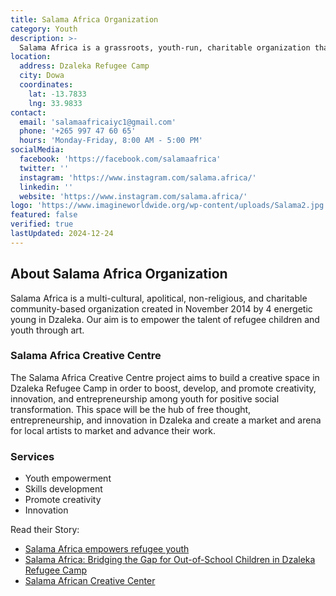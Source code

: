 ```yaml
---
title: Salama Africa Organization
category: Youth
description: >-
  Salama Africa is a grassroots, youth-run, charitable organization that aims at providing refugee youth a creative outlet.
location:
  address: Dzaleka Refugee Camp
  city: Dowa
  coordinates:
    lat: -13.7833
    lng: 33.9833
contact:
  email: 'salamaafricaiyc1@gmail.com'
  phone: '+265 997 47 60 65'
  hours: 'Monday-Friday, 8:00 AM - 5:00 PM'
socialMedia:
  facebook: 'https://facebook.com/salamaafrica'
  twitter: ''
  instagram: 'https://www.instagram.com/salama.africa/'
  linkedin: ''
  website: 'https://www.instagram.com/salama.africa/'
logo: 'https://www.imagineworldwide.org/wp-content/uploads/Salama2.jpg'
featured: false
verified: true
lastUpdated: 2024-12-24
---
```


## About Salama Africa Organization

Salama Africa is a multi-cultural, apolitical, non-religious, and charitable community-based organization created in November 2014 by 4 energetic young in Dzaleka. Our aim is to empower the talent of refugee children and youth through art.

### Salama Africa Creative Centre
The Salama Africa Creative Centre project aims to build a creative space in Dzaleka Refugee Camp in order to boost, develop, and promote creativity, innovation, and entrepreneurship among youth for positive social transformation. This space will be the hub of free thought, entrepreneurship, and innovation in Dzaleka and create a market and arena for local artists to market and advance their work.

### Services
- Youth empowerment
- Skills development
- Promote creativity
- Innovation

Read their Story:
- [Salama Africa empowers refugee youth](https://jrs.net/en/story/malawi-salama-africa-empowers-refugee-youth/)
- [Salama Africa: Bridging the Gap for Out-of-School Children in Dzaleka Refugee Camp](https://www.imagineworldwide.org/updates/salama-africa-bridging-the-gap-for-out-of-school-children-in-dzaleka-refugee-camp/)
- [Salama African Creative Center](https://www.corpsafrica.org/project/salama-african-creative-center/)

